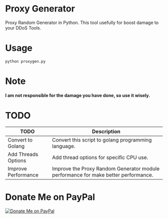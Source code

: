 # Proxy Generator
Proxy Random Generator in Python. This tool usefully for boost damage to your DDoS Tools.

# Usage
`python proxygen.py`

# Note
#### I am not responsible for the damage you have done, so use it wisely.

# TODO

|TODO|Description|
|----|-----------|
|Convert to Golang|Convert this script to golang programming language.|
|Add Threads Options|Add thread options for specific CPU use.|
|Improve Performance|Improve the Proxy Random Generator module performance for make better performance.|

# Donate Me on PayPal
[![Donate Me on PayPal](https://www.paypalobjects.com/en_US/i/btn/btn_donateCC_LG.gif)](https://www.paypal.me/phynx404)

